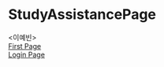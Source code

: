 # StudyAssistancePage

<이예빈> <br>
[First Page](https://Ideathon-StudyAssistance.github.io/StudyAssistancePage/ideathon%20front/firstPage.html) <br>
[Login Page](https://Ideathon-StudyAssistance.github.io/StudyAssistancePage/ideathon%20front/loginPage.html) <br>



